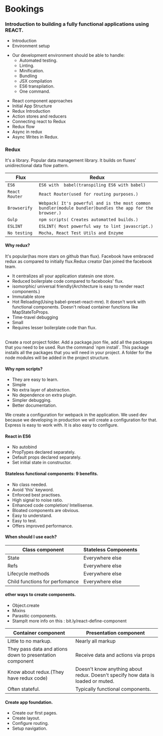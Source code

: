 # Bookings
### Introduction to building a fully functional applications using REACT.
* Introduction
* Environment setup
- Our development environment should be able to handle:
   - Automated testing.
   - Linting.
   - Minification.
   - Bundling
   - JSX compilation
   - ES6 transpilation.
   - One command.
* React component approaches
* Initial App Structure
* Redux Introduction
* Action stores and reducers
* Connecting react to Redux
* Redux flow
* Async in redux
* Async Writes in Redux.

### Redux
It's a library. Popular data management library. It builds on fluxes' unidirectional data flow pattern.

| Flux | Redux | 
| -------- | ------------- |
| `ES6` | `ES6 with  babel(transpiling ES6 with babel)`  | 
|  `React Router` | `React Router(used for routing purposes.)` | 
| `Browserify` | `Webpack( It's powerful and is the most common bundler(module bundler)bundles the app for the browser.)` | 
| `Gulp` | `npm scripts( Creates automatted builds.)` | 
| `ESLINT` | `ESLINT( Most powerful way to lint javascript.)` | 
| `No testing` | `Mocha, React Test Utils and Enzyme` | 

#### Why redux?
It's popular(has more stars on github than flux).
Facebook have embraced redux as compared to initially flux.Redux creator Dan joined the facebook team.
* It centralizes all your application statesin one store.
* Reduced boilerplate code compared to facebooks' flux.
* isomorphic/ universal friendly(Architecture is easy to render react components.)
* Immutable store
* Hot Reloading(Using babel-preset-react-mre). It doesn't work with functional components. Doesn't reload container functions like MapStateToProps.
* Time-travel debugging
* Small
* Requires lesser boilerplate code than flux.
<br/>
Create a root project folder. Add a package.json file, add all the packages that you need to be used. Run the command `npm install`. This package installs all the packages that you will need in your project. A folder for the node modules will be added in the project structure.

#### Why npm scripts?
* They are easy to learn.
* Simple
* No extra layer of abstraction.
* No dependence on extra plugin.
* Simpler debugging.
* Better documentation.

We create a configuration for webpack in the application. We used dev because we developing in production we will create a configuration for that.
Express is easy to work with. It is also easy to configure.

#### React in ES6
* No autobind
* PropTypes declared separately.
* Default props declared separately.
* Set initial state in constructor.
#### Stateless functional components: 9 benefits.
* No class needed.
* Avoid 'this' keyword.
* Enforced best practises.
* High signal to noise ratio.
* Enhanced code completion/ Intellisense.
* Bloated components are obvious.
* Easy to understand.
* Easy to test.
* Offers improved performance.
#### When should I use each?
|Class component | Stateless Components |
|----------------|----------------------|
|State | Everywhere else |
|Refs | Everywhere else |
|Lifecycle methods | Everywhere else |
|Child functions for perfomance | Everywhere else |

#### other ways to create components.
* Object.create
* Mixins
* Parasitic components.
* StampIt
more info on this : bit.ly/react-define-component

|Container component|Presentation component|
|------------------- | ----------------------|
|Little to no markup. | Nearly all markup|
|They pass data and ations down to presentation component | Receive data and actions via props|
|Know about redux.(They have redux code) | Doesn't know anything about redux. Doesn't specify how data is loaded or muted.|
|Often stateful. | Typically functional components.|

#### Create app foundation.
* Create our first pages.
* Create layout.
* Configure routing.
* Setup navigation.
